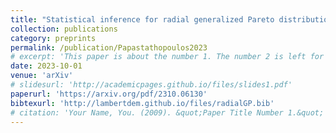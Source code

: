 ```yaml
---
title: "Statistical inference for radial generalized Pareto distributions and return sets in geometric extremes"
collection: publications
category: preprints
permalink: /publication/Papastathopoulos2023
# excerpt: 'This paper is about the number 1. The number 2 is left for future work.'
date: 2023-10-01
venue: 'arXiv'
# slidesurl: 'http://academicpages.github.io/files/slides1.pdf'
paperurl: 'https://arxiv.org/pdf/2310.06130'
bibtexurl: 'http://lambertdem.github.io/files/radialGP.bib'
# citation: 'Your Name, You. (2009). &quot;Paper Title Number 1.&quot; <i>Journal 1</i>. 1(1).'
---
```

<!-- The contents above will be part of a list of publications, if the user clicks the link for the publication than the contents of section will be rendered as a full page, allowing you to provide more information about the paper for the reader. When publications are displayed as a single page, the contents of the above "citation" field will automatically be included below this section in a smaller font. -->
